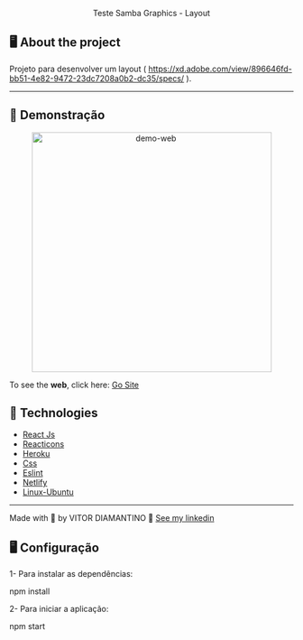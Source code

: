 <p align="center">Teste Samba Graphics - Layout</p>


## 🖥️ About the project

Projeto para desenvolver um layout ( https://xd.adobe.com/view/896646fd-bb51-4e82-9472-23dc7208a0b2-dc35/specs/ ).

---
## 🥳 Demonstração
<div align="center" >
  <img src="[https://github.com/vsdiaman/TesteLeadster/blob/main/gitLeadster.gif](https://github.com/vsdiaman/projetoteste-front/blob/main/src/gif/SambaGrap.gif)" alt="demo-web" height="425">
</div>

To see the **web**, click here: [Go Site](https://young-fjord-13191.herokuapp.com/)<br />


## 🚀 Technologies

- [React Js](https://pt-br.reactjs.org/)
- [Reacticons](https://react-icons.github.io/react-icons/icons?name=tb)
- [Heroku](https://dashboard.heroku.com/apps)
- [Css](https://developer.mozilla.org/pt-BR/docs/Web/CSS)
- [Eslint](https://eslint.org/)
- [Netlify](https://www.netlify.com/)
- [Linux-Ubuntu](https://ubuntu.com/)



---
Made with 💜 by VITOR DIAMANTINO 👋 [See my linkedin](https://www.linkedin.com/in/vitordiamantino/)
<br>

## 🖥️ Configuração
1- Para instalar as dependências:

npm install

2- Para iniciar a aplicação:

npm start
